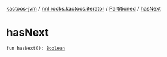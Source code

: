 [kactoos-jvm](../../index.md) / [nnl.rocks.kactoos.iterator](../index.md) / [Partitioned](index.md) / [hasNext](./has-next.md)

# hasNext

`fun hasNext(): `[`Boolean`](https://kotlinlang.org/api/latest/jvm/stdlib/kotlin/-boolean/index.html)